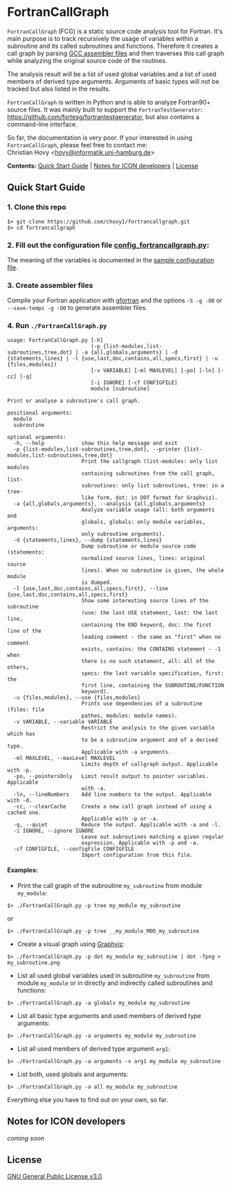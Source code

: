 # FortranCallGraph

`FortranCallGraph` (FCG) is a static source code analysis tool for Fortran. 
It's main purpose is to track recursively the usage of variables within a subroutine and its called subroutines and functions.
Therefore it creates a call graph by parsing [GCC assembler files](https://gcc.gnu.org/onlinedocs/gcc/Overall-Options.html#index-S) and then traverses this call graph while analyzing the original source code of the routines.

The analysis result will be a list of used global variables and a list of used members of derived type arguments. 
Arguments of basic types will not be tracked but also listed in the results.

`FortranCallGraph` is written in Python and is able to analyze Fortran90+ source files. It was mainly built to support the `FortranTestGenerator`: https://github.com/fortesg/fortrantestgenerator, but also contains a command-line interface.

So far, the documentation is very poor. If your interested in using `FortranCallGraph`, please feel free to contact me:   
Christian Hovy <<hovy@informatik.uni-hamburg.de>>

**Contents:** [Quick Start Guide](#quick-start-guide) | [Notes for ICON developers](#notes-for-icon-developers) | [License](#license)

## Quick Start Guide

### 1. Clone this repo

```
$> git clone https://github.com/chovy1/fortrancallgraph.git
$> cd fortrancallgraph
```

### 2. Fill out the configuration file [config_fortrancallgraph.py](config_fortrancallgraph.py):

The meaning of the variables is documented in the [sample configuration file](config_fortrancallgraph.py).

### 3. Create assembler files

Compile your Fortran application with [gfortran](https://gcc.gnu.org/fortran) and the options `-S -g -O0` or `--save-temps -g -O0` to generate assembler files.

### 4. Run `./FortranCallGraph.py`

```
usage: FortranCallGraph.py [-h]
                           (-p {list-modules,list-subroutines,tree,dot} | -a {all,globals,arguments} | -d {statements,lines} | -l {use,last,doc,contains,all,specs,first} | -u {files,modules})
                           [-v VARIABLE] [-ml MAXLEVEL] [-po] [-ln] [-cc] [-q]
                           [-i IGNORE] [-cf CONFIGFILE]
                           module [subroutine]

Print or analyse a subroutine's call graph.

positional arguments:
  module
  subroutine

optional arguments:
  -h, --help            show this help message and exit
  -p {list-modules,list-subroutines,tree,dot}, --printer {list-modules,list-subroutines,tree,dot}
                        Print the callgraph (list-modules: only list modules
                        containing subroutines from the call graph, list-
                        subroutines: only list subroutines, tree: in a tree-
                        like form, dot: in DOT format for Graphviz).
  -a {all,globals,arguments}, --analysis {all,globals,arguments}
                        Analyze variable usage (all: both arguments and
                        globals, globals: only module variables, arguments:
                        only subroutine arguments).
  -d {statements,lines}, --dump {statements,lines}
                        Dump subroutine or module source code (statements:
                        normalized source lines, lines: original source
                        lines). When no subroutine is given, the whole module
                        is dumped.
  -l {use,last,doc,contains,all,specs,first}, --line {use,last,doc,contains,all,specs,first}
                        Show some interesting source lines of the subroutine
                        (use: the last USE statement, last: the last line,
                        containing the END keyword, doc: the first line of the
                        leading comment - the same as "first" when no comment
                        exists, contains: the CONTAINS statement - -1 when
                        there is no such statement, all: all of the others,
                        specs: the last variable specification, first: the
                        first line, containing the SUBROUTINE/FUNCTION
                        keyword).
  -u {files,modules}, --use {files,modules}
                        Prints use dependencies of a subroutine (files: file
                        pathes, modules: module names).
  -v VARIABLE, --variable VARIABLE
                        Restrict the analysis to the given variable which has
                        to be a subroutine argument and of a derived type.
                        Applicable with -a arguments.
  -ml MAXLEVEL, --maxLevel MAXLEVEL
                        Limits depth of callgraph output. Applicable with -p.
  -po, --pointersOnly   Limit result output to pointer variables. Applicable
                        with -a.
  -ln, --lineNumbers    Add line numbers to the output. Applicable with -d.
  -cc, --clearCache     Create a new call graph instead of using a cached one.
                        Applicable with -p or -a.
  -q, --quiet           Reduce the output. Applicable with -a and -l.
  -i IGNORE, --ignore IGNORE
                        Leave out subroutines matching a given regular
                        expression. Applicable with -p and -a.
  -cf CONFIGFILE, --configFile CONFIGFILE
                        Import configuration from this file.
```
#### Examples:

* Print the call graph of the subroutine `my_subroutine` from module `my_module`:  
```
$> ./FortranCallGraph.py -p tree my_module my_subroutine
```
or  
```
$> ./FortranCallGraph.py -p tree __my_module_MOD_my_subroutine
```
* Create a visual graph using [Graphviz](http://www.graphviz.org):
```
$> ./FortranCallGraph.py -p dot my_module my_subroutine | dot -Tpng > my_subroutine.png
```
* List all used global variables used in subroutine `my_subroutine` from module `my_module` or in directly and indirectly called subroutines and functions:  
```
$> ./FortranCallGraph.py -a globals my_module my_subroutine
```  

* List all basic type arguments and used members of derived type arguments:  
```
$> ./FortranCallGraph.py -a arguments my_module my_subroutine
```  

* List all used members of derived type argument `arg1`:  
```
$> ./FortranCallGraph.py -a arguments -v arg1 my_module my_subroutine
```  

* List both, used globals and arguments:  
```
$> ./FortranCallGraph.py -a all my_module my_subroutine
```

Everything else you have to find out on your own, so far.

## Notes for ICON developers

*coming soon*

## License

[GNU General Public License v3.0](LICENSE)
